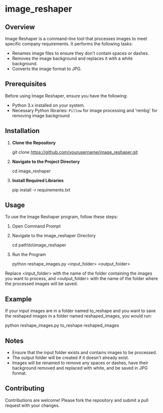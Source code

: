 # image_reshaper

## Overview

Image Reshaper is a command-line tool that processes images to meet specific company requirements. It performs the following tasks:

- Renames image files to ensure they don't contain spaces or dashes.
- Removes the image background and replaces it with a white background.
- Converts the image format to JPG.

## Prerequisites

Before using Image Reshaper, ensure you have the following:

- Python 3.x installed on your system.
- Necessary Python libraries: `Pillow` for image processing and 'rembg' for removing image background

## Installation

1. **Clone the Repository**

   git clone https://github.com/yourusername/image_reshaper.git

2. **Navigate to the Project Directory**

   cd image_reshaper

3. **Install Required Libraries**
   
   pip install -r requirements.txt

## Usage

To use the Image Reshaper program, follow these steps:

1. Open Command Prompt

2. Navigate to the image_reshaper Directory

   cd path\to\image_reshaper

3. Run the Program

   python reshape_images.py <input_folder> <output_folder>

Replace <input_folder> with the name of the folder containing the images you want to process, and <output_folder> with the name of the folder where the processed images will be saved.

## Example

If your input images are in a folder named to_reshape and you want to save the reshaped images in a folder named reshaped_images, you would run:

   python reshape_images.py to_reshape reshaped_images

## Notes

- Ensure that the input folder exists and contains images to be processed.
- The output folder will be created if it doesn't already exist.
- Images will be renamed to remove any spaces or dashes, have their background removed and replaced with white, and be saved in JPG format.

## Contributing

Contributions are welcome! Please fork the repository and submit a pull request with your changes.




